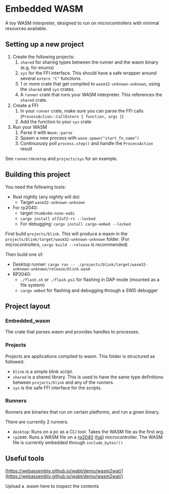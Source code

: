 # Embedded WASM

A toy WASM interpreter, designed to run on microcontrollers with minimal resources available.

## Setting up a new project

1. Create the following projects:
   1. `shared` for sharing types between the runner and the wasm binary (e.g. for enums)
   1. `sys` for the FFI interface. This should have a safe wrapper around several `extern "C"` functions.
   1. 1 or more crate that get compiled to `wasm32-unknown-unknown`, using the `shared` and `sys` crates.
   1. A `runner` crate that runs your WASM interpreter. This references the `shared` crate.
1. Create a FFI
   1. In your `runner` crate, make sure you can parse the FFI calls (`ProcessAction::CallExtern { function, args }`)
   1. Add the function to your `sys` crate
1. Run your WASM
   1. Parse it with `Wasm::parse`
   1. Spawn a new process with `wasm.spawn("start_fn_name")`
   1. Continuously poll `process.step()` and handle the `ProcessAction` result

See `runner/desktop` and `projects/sys` for an example.

## Building this project

You need the following tools:

- Rust nightly (any nightly will do)
  - Target `wasm32-unknown-unknown`
- For rp2040:
  - target `thumbv6m-none-eabi`
  - `cargo install elf2uf2-rs --locked`
  - For debugging: `cargo install cargo-embed --locked`

First build `projects/blink`. This will produce a wasm in the `projects/blink/target/wasm32-unknown-unknown` folder. (For microcontrollers, `cargo build --release` is recommended)

Then build one of:
- Desktop runner: `cargo run -- ./projects/blink/target/wasm32-unknown-unknown/release/blink.wasm`
- RP2040: 
  - `./flash.sh` or `./flash.ps1` for flashing in DAP mode (mounted as a file system)
  - `cargo embed` for flashing and debugging through a SWD debugger

## Project layout

### Embedded_wasm

The crate that parses wasm and provides handles to processes.

### Projects

Projects are applications compiled to wasm. This folder is structured as followed:
- `blink` is a simple blink script.
- `shared` is a shared library. This is used to have the same type definitions between `projects/blink` and any of the runners.
- `sys` is the safe FFI interface for the scripts.

### Runners
Runners are binaries that run on certain platforms, and run a given binary.

There are currently 2 runners:
- `desktop`: Runs on a pc as a CLI tool. Takes the WASM file as the first arg.
- `rp2040`: Runs a WASM file on a [rp2040](https://www.raspberrypi.com/products/rp2040/) ([hal](https://docs.rs/rp2040-hal)) microcontroller. The WASM file is currently embedded through `include_bytes!()`

## Useful tools

[https://webassembly.github.io/wabt/demo/wasm2wat/](https://webassembly.github.io/wabt/demo/wasm2wat/)

Upload a .wasm here to inspect the contents
